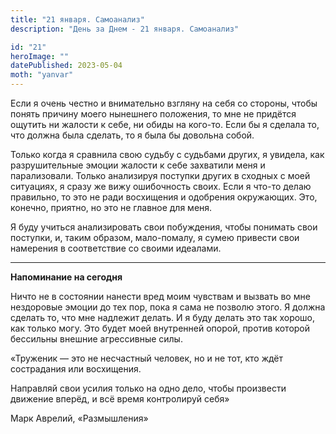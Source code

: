 ```yaml
---
title: "21 января. Самоанализ"
description: "День за Днем - 21 января. Самоанализ"

id: "21"
heroImage: ""
datePublished: 2023-05-04
moth: "yanvar"
---
```


Если я очень честно и внимательно взгляну на себя со стороны, чтобы понять
причину моего нынешнего положения, то мне не придётся ощутить ни жалости к
себе, ни обиды на кого-то. Если бы я сделала то, что должна была сделать, то я
была бы довольна собой.

Только когда я сравнила свою судьбу с судьбами других, я увидела, как
разрушительные эмоции жалости к себе захватили меня и парализовали. Только
анализируя поступки других в сходных с моей ситуациях, я сразу же вижу
ошибочность своих. Если я что-то делаю правильно, то это не ради восхищения и
одобрения окружающих. Это, конечно, приятно, но это не главное для меня.

Я буду учиться анализировать свои побуждения, чтобы понимать свои поступки, и,
таким образом, мало-помалу, я сумею привести свои намерения в соответствие со
своими идеалами.

---

**Напоминание на сегодня**

Ничто не в состоянии нанести вред моим чувствам и вызвать во мне нездоровые
эмоции до тех пор, пока я сама не позволю этого. Я должна сделать то, что мне
надлежит делать. И я буду делать это так хорошо, как только могу. Это будет
моей внутренней опорой, против которой бессильны внешние агрессивные силы.

«Труженик — это не несчастный человек, но и не тот, кто ждёт сострадания или
восхищения.

Направляй свои усилия только на одно дело, чтобы произвести движение вперёд, и
всё время контролируй себя»

Марк Аврелий, «Размышления»
